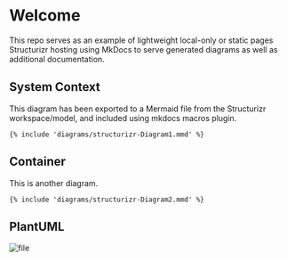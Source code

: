 # Welcome

This repo serves as an example of lightweight local-only or static pages Structurizr hosting using MkDocs to serve generated diagrams as well as additional documentation.

## System Context

This diagram has been exported to a Mermaid file from the Structurizr workspace/model, and included using mkdocs macros plugin.

```mermaid
{% include 'diagrams/structurizr-Diagram1.mmd' %}
```

## Container

This is another diagram.

```mermaid
{% include 'diagrams/structurizr-Diagram2.mmd' %}
```

## PlantUML

![file](diagrams/out/basic.svg)
